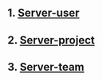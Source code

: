 ## 1. [Server-user](https://github.com/dariaaaaaa/server-user)
## 2. [Server-project](https://github.com/dariaaaaaa/server-project)
## 3. [Server-team](https://github.com/dariaaaaaa/server-team)
